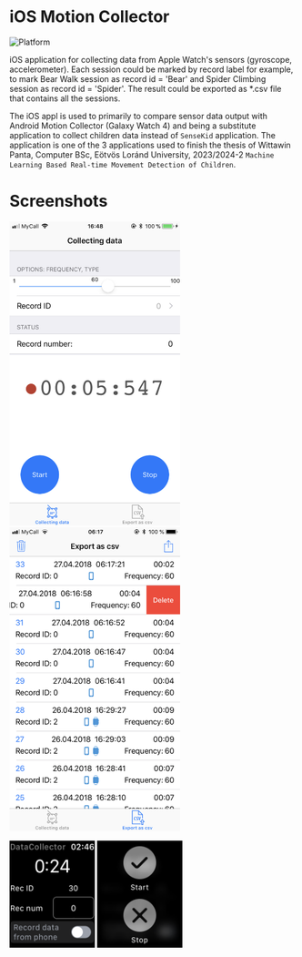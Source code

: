 # iOS Motion Collector

![Platform](https://img.shields.io/badge/iOS-000000?style=for-the-badge&logo=ios&logoColor=white)

iOS application for collecting data from Apple Watch's sensors (gyroscope, accelerometer). Each session could be marked by record label for example, to mark Bear Walk session as record id = 'Bear' and Spider Climbing session as record id = 'Spider'. The result could be exported as *.csv file that contains all the sessions.

The iOS appl is used to primarily to compare sensor data output with Android Motion Collector (Galaxy Watch 4) and being a substitute application to collect children data instead of `SenseKid` application. The application is one of the 3 applications used to finish the thesis of Wittawin Panta, Computer BSc, Eötvös Loránd University, 2023/2024-2 `Machine Learning Based Real-time Movement Detection of Children`.

# Screenshots
<p align="left">
  <img src="images/screenshot1.png" width="300">
  <img src="images/screenshot2.png" width="300">
</p>

<p align="left">
  <img src="images/screenshot3.png" width="150">
  <img src="images/screenshot4.png" width="150">
</p>
